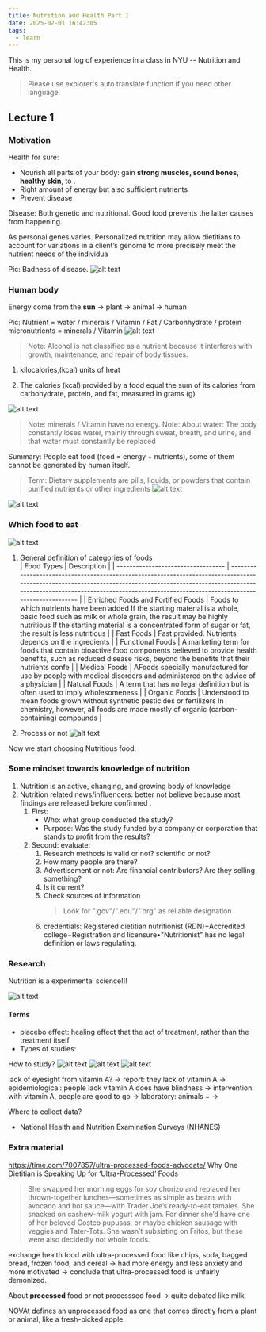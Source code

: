 ```yaml
---
title: Nutrition and Health Part 1
date: 2025-02-01 16:42:05
tags:
  - learn
---
```


This is my personal log of experience in a class in NYU -- Nutrition and Health.

> Please use explorer's auto translate function if you need other language.

## Lecture 1

### Motivation

Health for sure:

- Nourish all parts of your body: gain **strong muscles, sound bones, healthy skin**, to .
- Right amount of energy but also sufficient nutrients
- Prevent disease

Disease: Both genetic and nutritional. Good food prevents the latter causes from happening.

As personal genes varies. Personalized nutrition may allow dietitians to account for variations in a client’s genome to more precisely meet the nutrient needs of the individua

Pic: Badness of disease.
![alt text](image.png)

### Human body

Energy come from the **sun** -> plant -> animal -> human

Pic: Nutrient = water / minerals / Vitamin / Fat / Carbonhydrate / protein  
micronutrients = minerals / Vitamin
![alt text](image-2.png)

> Note: Alcohol is not classified as a nutrient because it interferes with growth, maintenance, and repair of body tissues.

1. kilocalories,(kcal) units of heat

2. The calories (kcal) provided by a food equal the sum of its calories from carbohydrate, protein, and fat, measured in grams (g)

![alt text](image-1.png)

> Note: minerals / Vitamin have no energy.
> Note: About water: The body constantly loses water, mainly through sweat, breath, and urine, and that water must constantly be replaced

Summary: People eat food (food = energy + nutrients), some of them cannot be generated by human itself.

> Term: Dietary supplements are pills, liquids, or powders that contain purified nutrients or other ingredients
> ![alt text](image-3.png)

![alt text](image-4.png)

### Which food to eat

![alt text](image-5.png)

1. General definition of categories of foods  
   | Food Types | Description |
   | ---------------------------------- | -------------------------------------------------------------------------------------------------------------------------------------------------------------------------------------------------------------------------------------------------------- |
   | Enriched Foods and Fortified Foods | Foods to which nutrients have been added If the starting material is a whole, basic food such as milk or whole grain, the result may be highly nutritious If the starting material is a concentrated form of sugar or fat, the result is less nutritious |
   | Fast Foods | Fast provided. Nutrients depends on the ingredients |
   | Functional Foods | A marketing term for foods that contain bioactive food components believed to provide health benefits, such as reduced disease risks, beyond the benefits that their nutrients confe |
   | Medical Foods | AFoods specially manufactured for use by people with medical disorders and administered on the advice of a physician |
   | Natural Foods | A term that has no legal definition but is often used to imply wholesomeness |
   | Organic Foods | Understood to mean foods grown without synthetic pesticides or fertilizers In chemistry, however, all foods are made mostly of organic (carbon-containing) compounds |

2. Process or not
   ![alt text](image-6.png)

Now we start choosing Nutritious food:

### Some mindset towards knowledge of nutrition

1. Nutrition is an active, changing, and growing body of knowledge
2. Nutrition related news/influencers: better not believe because most findings are released before confirmed .
   1. First:
      - Who: what group conducted the study?
      - Purpose: Was the study funded by a company or corporation that stands to profit from the results?
   2. Second: evaluate:
      1. Research methods is valid or not? scientific or not?
      2. How many people are there?
      3. Advertisement or not: Are financial contributors? Are they selling something?
      4. Is it current?
      5. Check sources of information
         > Look for ".gov"/".edu"/".org" as reliable designation
      6. credentials: Registered dietitian nutritionist (RDN)−Accredited college−Registration and licensure•"Nutritionist" has no legal definition or laws regulating. 

### Research 

Nutrition is a experimental science!!!

![alt text](image-7.png)

#### Terms
* placebo effect: healing effect that the act of treatment, rather than the treatment itself
* Types of studies: 

How to study?
![alt text](image-8.png) ![alt text](image-9.png)
![alt text](image-10.png)

lack of eyesight from vitamin A? -> report: they lack of vitamin A -> epidemiological: people lack vitamin A does have blindness -> intervention: with vitamin A, people are good to go -> laboratory: animals ~ -> 

Where to collect data? 
* National Health and Nutrition Examination Surveys (NHANES) 

### Extra material

https://time.com/7007857/ultra-processed-foods-advocate/
Why One Dietitian is Speaking Up for ‘Ultra-Processed’ Foods

> She swapped her morning eggs for soy chorizo and replaced her thrown-together lunches—sometimes as simple as beans with avocado and hot sauce—with Trader Joe’s ready-to-eat tamales. She snacked on cashew-milk yogurt with jam. For dinner she’d have one of her beloved Costco pupusas, or maybe chicken sausage with veggies and Tater-Tots. She wasn’t subsisting on Fritos, but these were also decidedly not whole foods.

exchange health food with ultra-processed food like chips, soda, bagged bread, frozen food, and cereal -> had more energy and less anxiety and more motivated -> conclude that ultra-processed food is unfairly demonized. 

About **processed** food or not processsed food  -> quite debated like milk 

NOVAt defines an unprocessed food as one that comes directly from a plant or animal, like a fresh-picked apple.
